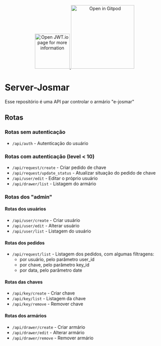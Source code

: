 <p align="center">
    <a href="https://jwt.io">
        <img
            src="https://jwt.io/img/logo-asset.svg"
            alt="Open JWT.io page for more information"
            style="width: 110px">
    </a>
    <a href="https://gitpod.io/#https://github.com/mocno/server-josmar">
        <img
            src="https://gitpod.io/button/open-in-gitpod.svg"
            alt="Open in Gitpod"
            style="width: 200px">
    </a>
</p>

# Server-Josmar
Esse repositório é uma API par controlar o armário "e-josmar"

## Rotas
### Rotas sem autenticação
- `/api/auth` - Autenticação do usuário
### Rotas com autenticação (level < 10)
- `/api/request/create` - Criar pedido de chave
- `/api/request/update_status` - Atualizar situação do pedido de chave
- `/api/user/edit` - Editar o próprio usuário
- `/api/drawer/list` - Listagem do armário

### Rotas dos "admin"
#### Rotas dos usuários
- `/api/user/create` - Criar usuário
- `/api/user/edit` - Alterar usuário
- `/api/user/list` - Listagem do usuário

#### Rotas dos pedidos
- `/api/request/list` - Listagem dos pedidos, com algumas filtragens:
    - por usuário, pelo parâmetro user_id
    - por chave, pelo parâmetro key_id
    - por data, pelo parâmetro date
#### Rotas das chaves
- `/api/key/create` - Criar chave
- `/api/key/list` - Listagem da chave
- `/api/key/remove` - Remover chave

#### Rotas dos armários
- `/api/drawer/create` - Criar armário
- `/api/drawer/edit` - Alterar armário
- `/api/drawer/remove` - Remover armário
